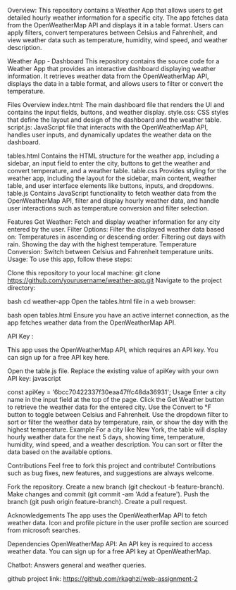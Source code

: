 Overview: 
This repository contains a Weather App that allows users to get detailed hourly weather information for a specific city. The app fetches data from the OpenWeatherMap API and displays it in a table format. Users can apply filters, convert temperatures between Celsius and Fahrenheit, and view weather data such as temperature, humidity, wind speed, and weather description.


Weather App - Dashboard
This repository contains the source code for a Weather App that provides an interactive dashboard displaying weather information. It retrieves weather data from the OpenWeatherMap API, displays the data in a table format, and allows users to filter or convert the temperature.

Files Overview
index.html: The main dashboard file that renders the UI and contains the input fields, buttons, and weather display.
style.css: CSS styles that define the layout and design of the dashboard and the weather table.
script.js: JavaScript file that interacts with the OpenWeatherMap API, handles user inputs, and dynamically updates the weather data on the dashboard.

tables.html
Contains the HTML structure for the weather app, including a sidebar, an input field to enter the city, buttons to get the weather and convert temperature, and a weather table.
table.css
Provides styling for the weather app, including the layout for the sidebar, main content, weather table, and user interface elements like buttons, inputs, and dropdowns.
table.js
Contains JavaScript functionality to fetch weather data from the OpenWeatherMap API, filter and display hourly weather data, and handle user interactions such as temperature conversion and filter selection.

Features
Get Weather: Fetch and display weather information for any city entered by the user.
Filter Options: Filter the displayed weather data based on:
Temperatures in ascending or descending order.
Filtering out days with rain.
Showing the day with the highest temperature.
Temperature Conversion: Switch between Celsius and Fahrenheit temperature units.
Usage:
To use this app, follow these steps:

Clone this repository to your local machine:
git clone https://github.com/yourusername/weather-app.git
Navigate to the project directory:

bash
cd weather-app
Open the tables.html file in a web browser:

bash
open tables.html
Ensure you have an active internet connection, as the app fetches weather data from the OpenWeatherMap API.

API Key : 

This app uses the OpenWeatherMap API, which requires an API key. You can sign up for a free API key here.

Open the table.js file.
Replace the existing value of apiKey with your own API key:
javascript

const apiKey = '6bcc70422337f30eaa47ffc48da36931';
Usage
Enter a city name in the input field at the top of the page.
Click the Get Weather button to retrieve the weather data for the entered city.
Use the Convert to °F button to toggle between Celsius and Fahrenheit.
Use the dropdown filter to sort or filter the weather data by temperature, rain, or show the day with the highest temperature.
Example
For a city like New York, the table will display hourly weather data for the next 5 days, showing time, temperature, humidity, wind speed, and a weather description. You can sort or filter the data based on the available options.

Contributions
Feel free to fork this project and contribute! Contributions such as bug fixes, new features, and suggestions are always welcome.

Fork the repository.
Create a new branch (git checkout -b feature-branch).
Make changes and commit (git commit -am 'Add a feature').
Push the branch (git push origin feature-branch).
Create a pull request.


Acknowledgements
The app uses the OpenWeatherMap API to fetch weather data.
Icon and profile picture in the user profile section are sourced from microsoft searches. 

Dependencies
OpenWeatherMap API: An API key is required to access weather data. You can sign up for a free API key at OpenWeatherMap.

Chatbot: 
Answers general and weather queries.

github project link: https://github.com/rkaghzi/web-assignment-2

